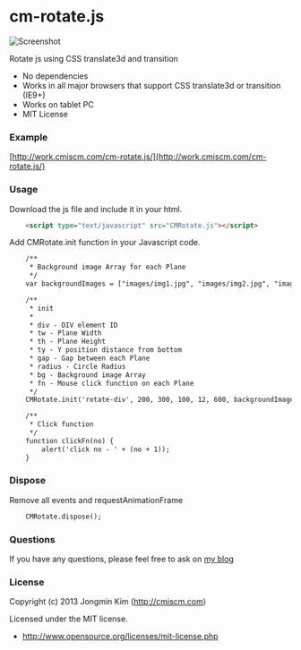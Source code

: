cm-rotate.js
============


![Screenshot](https://raw.github.com/cmiscm/images/master/cmrotate-img.jpg)

Rotate js using CSS translate3d and transition

 * No dependencies
 * Works in all major browsers that support CSS translate3d or transition (IE9+)
 * Works on tablet PC
 * MIT License
 
### Example
[http://work.cmiscm.com/cm-rotate.js/](http://work.cmiscm.com/cm-rotate.js/)

### Usage

Download the js file and include it in your html.
```html
    <script type="text/javascript" src="CMRotate.js"></script>
```

Add CMRotate.init function in your Javascript code.
```html
    /**
     * Background image Array for each Plane
     */
    var backgroundImages = ["images/img1.jpg", "images/img2.jpg", "images/img3.jpg", ...];

    /**
     * init
     *
     * div - DIV element ID
     * tw - Plane Width
     * th - Plane Height
     * ty - Y position distance from bottom
     * gap - Gap between each Plane
     * radius - Circle Radius
     * bg - Background image Array
     * fn - Mouse click function on each Plane
     */
    CMRotate.init('rotate-div', 200, 300, 100, 12, 600, backgroundImages, clickFn);

    /**
     * Click function
     */
    function clickFn(no) {
        alert('click no - ' + (no + 1));
    }
```



### Dispose

Remove all events and requestAnimationFrame
```html
    CMRotate.dispose();
```

### Questions
If you have any questions, please feel free to ask on [my blog](http://blog.cmiscm.com/?p=3303)


### License
Copyright (c) 2013 Jongmin Kim (http://cmiscm.com) 

Licensed under the MIT license.

 - http://www.opensource.org/licenses/mit-license.php
